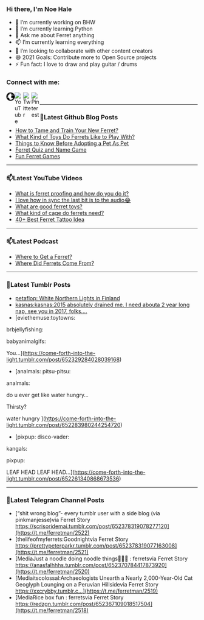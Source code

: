 ### Hi there, I'm Noe Hale

- 🔭 I’m currently working on BHW
- 🌱 I’m currently learning Python
- 💬 Ask me about Ferret anything
- 📫 I’m currently learning everything
- 🔭 I’m looking to collaborate with other content creators
- 😄 2021 Goals: Contribute more to Open Source projects
- ⚡ Fun fact: I love to draw and play guitar / drums

### Connect with me:

[<img align="left" alt="ferretvoice.com" width="22px" src="https://raw.githubusercontent.com/iconic/open-iconic/master/svg/globe.svg" />](https://ferretvoice.com)
[<img align="left" alt="YouTube" width="22px" src="https://cdn.jsdelivr.net/npm/simple-icons@v3/icons/youtube.svg" />](https://www.youtube.com/channel/UCk665XTfaMLVwFVWUmgnDiw)
[<img align="left" alt="Twitter" width="22px" src="https://cdn.jsdelivr.net/npm/simple-icons@v3/icons/twitter.svg" />](https://twitter.com/voiceferret)
[<img align="left" alt="Pinterest" width="22px" src="https://cdn.jsdelivr.net/npm/simple-icons@v3/icons/pinterest.svg" />](https://www.pinterest.com/voiceferret/)

<br />

---
### 🔭Latest Github Blog Posts
<!-- GITHUB:START -->
- [How to Tame and Train Your New Ferret?](http://noehale.github.io/how-to-tame-and-train-your-new-ferret/)
- [What Kind of Toys Do Ferrets Like to Play With?](http://noehale.github.io/what-kind-of-toys-do-ferrets-like-to-play-with/)
- [Things to Know Before Adopting a Pet As Pet](http://noehale.github.io/things-to-know-before-adopting-a-pet-as-pet/)
- [Ferret Quiz and Name Game](http://noehale.github.io/ferret-quiz/)
- [Fun Ferret Games](http://noehale.github.io/fun-ferret-games/)
<!-- GITHUB:END -->
---
### 📫Latest YouTube Videos

<!-- YOUTUBE:START -->
- [What is ferret proofing and how do you do it?](https://www.youtube.com/watch?v=81Syh_DJBQQ)
- [I love how in sync the last bit is to the audio😂](https://www.youtube.com/watch?v=WHBeGHwSlGY)
- [What are good ferret toys?](https://www.youtube.com/watch?v=tPxRilBzc0s)
- [What kind of cage do ferrets need?](https://www.youtube.com/watch?v=xzz6hC3sR5A)
- [40+ Best Ferret Tattoo Idea](https://www.youtube.com/watch?v=KIKqduR6Xcs)
<!-- YOUTUBE:END -->

---
### 📫Latest Podcast

<!-- PODCAST:START -->
- [Where to Get a Ferret?](https://anchor.fm/ferretvoice/episodes/Where-to-Get-a-Ferret-erurfu)
- [Where Did Ferrets Come From?](https://anchor.fm/ferretvoice/episodes/Where-Did-Ferrets-Come-From-eruq8g)
<!-- PODCAST:END -->
---
### 📝Latest Tumblr Posts

<!-- TUMBLR:START -->
- [petaflop:
White Northern Lights in Finland
](https://come-forth-into-the-light.tumblr.com/post/652374555629879296)
- [kasnas:kasnas:2015 absolutely drained me. I need abouta 2 year long nap, see you in 2017, folks....](https://come-forth-into-the-light.tumblr.com/post/652351974433570816)
- [eviethemuse:toytowns:

brbjellyfishing:

babyanimalgifs:

You...](https://come-forth-into-the-light.tumblr.com/post/652329284028039168)
- [analmals:
pitsu-pitsu:

analmals:

do u ever get like water hungry…

Thirsty?

water hungry
](https://come-forth-into-the-light.tumblr.com/post/652283980244254720)
- [pixpup:
disco-vader:

kangals:

pixpup:

LEAF HEAD LEAF HEAD...](https://come-forth-into-the-light.tumblr.com/post/652261340868673536)
<!-- TUMBLR:END -->
---
### 📝Latest Telegram Channel Posts

<!-- TELEGRAM:START -->
- [“shit wrong blog”- every tumblr user with a side blog (via pinkmanjesse)via Ferret Story https://scrisoridemai.tumblr.com/post/652378319078277120](https://t.me/ferretman/2522)
- [thelifeofmyferrets:Goodnightvia Ferret Story https://prettypeterparkr.tumblr.com/post/652378319077163008](https://t.me/ferretman/2521)
- [MediaJust a noodle doing noodle things🤷🏻‍♀️ : ferretsvia Ferret Story https://anasfalhhhs.tumblr.com/post/652370784417873920](https://t.me/ferretman/2520)
- [Mediaitscolossal:Archaeologists Unearth a Nearly 2,000-Year-Old Cat Geoglyph Lounging on a Peruvian Hillsidevia Ferret Story https://xxcrybby.tumblr.c...](https://t.me/ferretman/2519)
- [MediaRice box fun : ferretsvia Ferret Story https://redzgn.tumblr.com/post/652367109018517504](https://t.me/ferretman/2518)
<!-- TELEGRAM:END -->
